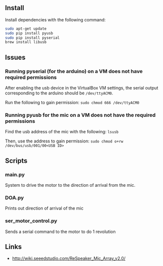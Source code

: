 ## Install
Install dependencies with the following command:
```bash
sudo apt-get update
sudo pip install pyusb
sudo pip install pyserial
brew install libusb
```

## Issues
### Running pyserial (for the arduino) on a VM does not have required permissions
After enabling the usb device in the VirtualBox VM settings, the serial output corresponding to the arduino should be `/dev/ttyACM0`. 

Run the following to gain permission:
`sudo chmod 666 /dev/ttyACM0`

### Running pyusb for the mic on a VM does not have the required permissions
Find the usb address of the mic with the following:
`lsusb`

Then, use the address to gain permission:
`sudo chmod o+rw /dev/bus/usb/001/00<USB ID>`

## Scripts
### main.py
System to drive the motor to the direction of arrival from the mic.

### DOA.py
Prints out direction of arrival of the mic

### ser_motor_control.py
Sends a serial command to the motor to do 1 revolution

## Links
* http://wiki.seeedstudio.com/ReSpeaker_Mic_Array_v2.0/
